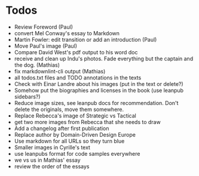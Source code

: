# Todos

- Review Foreword (Paul)
- convert Mel Conway's essay to Markdown
- Martin Fowler: edit transition or add an introduction (Paul)
- Move Paul's image (Paul)
- Compare David West's pdf output to his word doc
- receive and clean up Indu's photos. Fade everything but the captain and the dog. (Mathias)
- fix markdownlint-cli output (Mathias)
- all todos.txt files and TODO annotations in the texts 
- Check with Einar Landre about his images (put in the text or delete?)
- Somehow put the biographies and licenses in the book (use leanpub sidebars?)
- Reduce image sizes, see leanpub docs for recommendation. Don't delete the originals, move them somewhere. 
- Replace Rebecca's image of Strategic vs Tactical
- get two more images from Rebecca that she needs to draw
- Add a changelog after first publication
- Replace author by Domain-Driven Design Europe
- Use markdown for all URLs so they turn blue
- Smaller images in Cyrille's text
- use leanpubs format for code samples everywhere
- we vs us in Mathias' essay
- review the order of the essays

